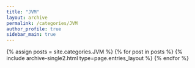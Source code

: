 ```yaml
---
title: "JVM"
layout: archive
permalink: /categories/JVM
author_profile: true
sidebar_main: true
---
```


{% assign posts = site.categories.JVM %}
{% for post in posts %} {% include archive-single2.html type=page.entries_layout %} {% endfor %}